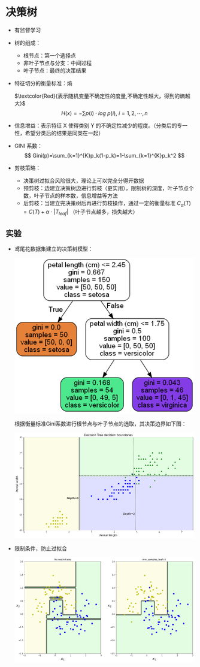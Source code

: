 # 决策树

- 有监督学习

- 树的组成：

  - 根节点：第一个选择点
  - 非叶子节点与分支：中间过程
  - 叶子节点：最终的决策结果

- 特征切分的衡量标准：熵

  $\textcolor{Red}{表示随机变量不确定性的度量,不确定性越大，得到的熵越大}$ 
  $$
  H(x)=-\sum p(i)\cdot log\ p(i),\ i=1,2,\cdots,n
  $$

- 信息增益：表示特征 X 使得类别 Y 的不确定性减少的程度。（分类后的专一性，希望分类后的结果是同类在一起）

- GINI 系数：
  $$
  Gini(p)=\sum_{k=1}^{K}p_k(1-p_k)=1-\sum_{k=1}^{K}p_k^2
  $$

- 剪枝策略：

  - 决策树过拟合风险很大，理论上可以完全分得开数据
  - 预剪枝：边建立决策树边进行剪枝（更实用），限制树的深度，叶子节点个数，叶子节点的样本数，信息增益等方法
  - 后剪枝：当建立完决策树后再进行剪枝操作，通过一定的衡量标准 $C_\alpha(T)=C(T)+\alpha\cdot|T_{leaf}|$ （叶子节点越多，损失越大）

## 实验

- 鸢尾花数据集建立的决策树模型：

  ![iristree](./DecisionTree/img/iris_tree.png)

  根据衡量标准Gini系数进行根节点与叶子节点的选取，其决策边界如下图：

  ![decision](./DecisionTree/img/decisionb.png)

  

- 限制条件，防止过拟合

  ![compare](./DecisionTree/img/compare.png)

  